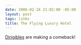 ```yaml
---
date: 2006-02-16 21:02:00 -05:00
layout: post
tags: links
title: The Flying Luxury Hotel
---
```


[Dirigibles](http://www.popsci.com/popsci/whatsnew/18ac893302839010vgnvcm1000004eecbccdrcrd.html?s_prop18=whatsnew) are making a comeback!